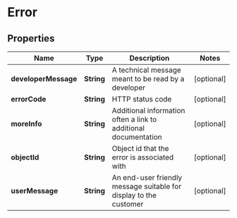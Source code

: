 

# Error


## Properties

| Name | Type | Description | Notes |
|------------ | ------------- | ------------- | -------------|
|**developerMessage** | **String** | A technical message meant to be read by a developer |  [optional] |
|**errorCode** | **String** | HTTP status code |  [optional] |
|**moreInfo** | **String** | Additional information often a link to additional documentation |  [optional] |
|**objectId** | **String** | Object id that the error is associated with |  [optional] |
|**userMessage** | **String** | An end-user friendly message suitable for display to the customer |  [optional] |



